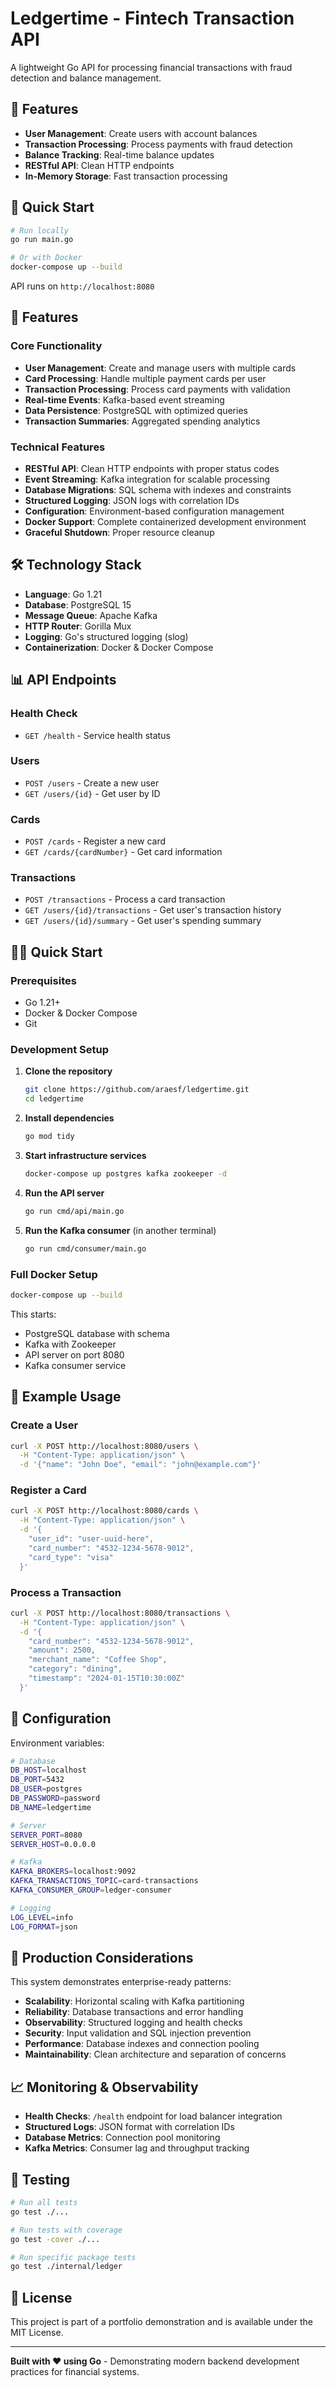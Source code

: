 # Ledgertime - Fintech Transaction API

A lightweight Go API for processing financial transactions with fraud detection and balance management.

## 🏦 Features

- **User Management**: Create users with account balances
- **Transaction Processing**: Process payments with fraud detection
- **Balance Tracking**: Real-time balance updates
- **RESTful API**: Clean HTTP endpoints
- **In-Memory Storage**: Fast transaction processing

## 🚀 Quick Start

```bash
# Run locally
go run main.go

# Or with Docker
docker-compose up --build
```

API runs on `http://localhost:8080`

## 🚀 Features

### Core Functionality
- **User Management**: Create and manage users with multiple cards
- **Card Processing**: Handle multiple payment cards per user
- **Transaction Processing**: Process card payments with validation
- **Real-time Events**: Kafka-based event streaming
- **Data Persistence**: PostgreSQL with optimized queries
- **Transaction Summaries**: Aggregated spending analytics

### Technical Features
- **RESTful API**: Clean HTTP endpoints with proper status codes
- **Event Streaming**: Kafka integration for scalable processing
- **Database Migrations**: SQL schema with indexes and constraints
- **Structured Logging**: JSON logs with correlation IDs
- **Configuration**: Environment-based configuration management
- **Docker Support**: Complete containerized development environment
- **Graceful Shutdown**: Proper resource cleanup

## 🛠️ Technology Stack

- **Language**: Go 1.21
- **Database**: PostgreSQL 15
- **Message Queue**: Apache Kafka
- **HTTP Router**: Gorilla Mux
- **Logging**: Go's structured logging (slog)
- **Containerization**: Docker & Docker Compose

## 📊 API Endpoints

### Health Check
- `GET /health` - Service health status

### Users
- `POST /users` - Create a new user
- `GET /users/{id}` - Get user by ID

### Cards
- `POST /cards` - Register a new card
- `GET /cards/{cardNumber}` - Get card information

### Transactions
- `POST /transactions` - Process a card transaction
- `GET /users/{id}/transactions` - Get user's transaction history
- `GET /users/{id}/summary` - Get user's spending summary

## 🏃‍♂️ Quick Start

### Prerequisites
- Go 1.21+
- Docker & Docker Compose
- Git

### Development Setup

1. **Clone the repository**
   ```bash
   git clone https://github.com/araesf/ledgertime.git
   cd ledgertime
   ```

2. **Install dependencies**
   ```bash
   go mod tidy
   ```

3. **Start infrastructure services**
   ```bash
   docker-compose up postgres kafka zookeeper -d
   ```

4. **Run the API server**
   ```bash
   go run cmd/api/main.go
   ```

5. **Run the Kafka consumer** (in another terminal)
   ```bash
   go run cmd/consumer/main.go
   ```

### Full Docker Setup

```bash
docker-compose up --build
```

This starts:
- PostgreSQL database with schema
- Kafka with Zookeeper
- API server on port 8080
- Kafka consumer service

## 📝 Example Usage

### Create a User
```bash
curl -X POST http://localhost:8080/users \
  -H "Content-Type: application/json" \
  -d '{"name": "John Doe", "email": "john@example.com"}'
```

### Register a Card
```bash
curl -X POST http://localhost:8080/cards \
  -H "Content-Type: application/json" \
  -d '{
    "user_id": "user-uuid-here",
    "card_number": "4532-1234-5678-9012",
    "card_type": "visa"
  }'
```

### Process a Transaction
```bash
curl -X POST http://localhost:8080/transactions \
  -H "Content-Type: application/json" \
  -d '{
    "card_number": "4532-1234-5678-9012",
    "amount": 2500,
    "merchant_name": "Coffee Shop",
    "category": "dining",
    "timestamp": "2024-01-15T10:30:00Z"
  }'
```

## 🔧 Configuration

Environment variables:

```bash
# Database
DB_HOST=localhost
DB_PORT=5432
DB_USER=postgres
DB_PASSWORD=password
DB_NAME=ledgertime

# Server
SERVER_PORT=8080
SERVER_HOST=0.0.0.0

# Kafka
KAFKA_BROKERS=localhost:9092
KAFKA_TRANSACTIONS_TOPIC=card-transactions
KAFKA_CONSUMER_GROUP=ledger-consumer

# Logging
LOG_LEVEL=info
LOG_FORMAT=json
```

## 🏢 Production Considerations

This system demonstrates enterprise-ready patterns:

- **Scalability**: Horizontal scaling with Kafka partitioning
- **Reliability**: Database transactions and error handling
- **Observability**: Structured logging and health checks
- **Security**: Input validation and SQL injection prevention
- **Performance**: Database indexes and connection pooling
- **Maintainability**: Clean architecture and separation of concerns

## 📈 Monitoring & Observability

- **Health Checks**: `/health` endpoint for load balancer integration
- **Structured Logs**: JSON format with correlation IDs
- **Database Metrics**: Connection pool monitoring
- **Kafka Metrics**: Consumer lag and throughput tracking

## 🧪 Testing

```bash
# Run all tests
go test ./...

# Run tests with coverage
go test -cover ./...

# Run specific package tests
go test ./internal/ledger
```

## 📄 License

This project is part of a portfolio demonstration and is available under the MIT License.

---

**Built with ❤️ using Go** - Demonstrating modern backend development practices for financial systems.
